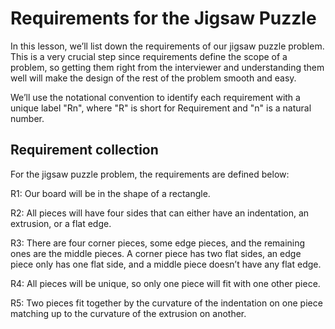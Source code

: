 # Requirements for the Jigsaw Puzzle
In this lesson, we’ll list down the requirements of our jigsaw puzzle problem. This is a very crucial step since requirements define the scope of a problem, so getting them right from the interviewer and understanding them well will make the design of the rest of the problem smooth and easy.

We’ll use the notational convention to identify each requirement with a unique label "Rn", where "R" is short for Requirement and "n" is a natural number.

## Requirement collection
For the jigsaw puzzle problem, the requirements are defined below:

R1: Our board will be in the shape of a rectangle.

R2: All pieces will have four sides that can either have an indentation, an extrusion, or a flat edge.

R3: There are four corner pieces, some edge pieces, and the remaining ones are the middle pieces. A corner piece has two flat sides, an edge piece only has one flat side, and a middle piece doesn’t have any flat edge.

R4: All pieces will be unique, so only one piece will fit with one other piece.

R5: Two pieces fit together by the curvature of the indentation on one piece matching up to the curvature of the extrusion on another.
